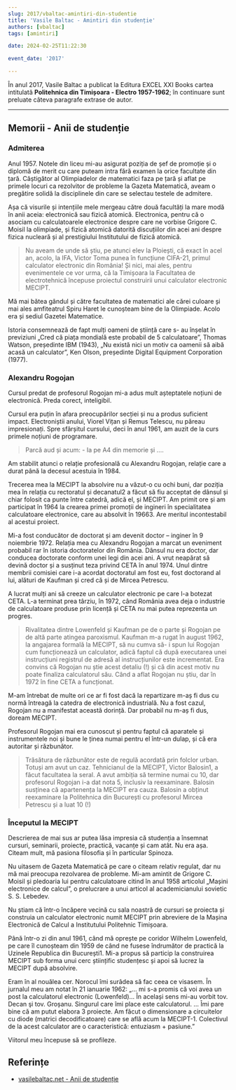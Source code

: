 ```yaml
---
slug: 2017/vbaltac-amintiri-din-studentie
title: 'Vasile Baltac - Amintiri din studenție'
authors: [vbaltac]
tags: [amintiri]

date: 2024-02-25T11:22:30

event_date: '2017'

---
```


În anul 2017, Vasile Baltac a publicat la Editura EXCEL XXI Books
cartea intitulată **Politehnica din Timișoara - Electro 1957-1962**; în continuare sunt preluate câteva paragrafe extrase de autor.

<!-- truncate -->

---

## Memorii - Anii de studenție

### Admiterea

Anul 1957. Notele din liceu mi-au asigurat poziția de șef de
promoție și o diplomă de merit cu care puteam intra fără
examen la orice facultate din țară. Câștigător al Olimpiadelor
de matematici faza pe țară și aflat pe primele locuri ca
rezolvitor de probleme la Gazeta Matematică, aveam o
pregătire solidă la disciplinele din care se selectau testele de
admitere.

Așa că visurile și intențiile mele mergeau către două
facultăți la mare modă în anii aceia: electronică sau fizică
atomică. Electronica, pentru că o asociam cu calculatoarele
electronice despre care ne vorbise Grigore C. Moisil la
olimpiade, și fizică atomică datorită discuțiilor din acei ani
despre fizica nucleară și al prestigiului Institutului de fizică
atomică.

> Nu aveam de unde să știu, pe atunci elev la
Ploiești, că exact în acel an, acolo, la IFA, Victor
Toma punea în funcțiune CIFA-21, primul
calculator electronic din România! Și nici, mai
ales, pentru evenimentele ce vor urma, că la
Timișoara la Facultatea de electrotehnică
începuse proiectul construirii unui calculator
electronic MECIPT.

Mă mai bătea gândul și către facultatea de matematici ale
cărei culoare și mai ales amfiteatrul Spiru Haret le cunoșteam
bine de la Olimpiade. Acolo era și sediul Gazetei Matematice.

Istoria consemnează de fapt mulți oameni de știință care s-
au înșelat în previziuni „Cred că piața mondială este
probabil de 5 calculatoare”, Thomas Watson, președinte IBM
(1943), „Nu există nici un motiv ca oamenii să aibă acasă un
calculator”, Ken Olson, președinte Digital Equipment
Corporation (1977).

### Alexandru Rogojan

Cursul predat de profesorul Rogojan mi-a adus mult
așteptatele noțiuni de electronică. Preda corect, inteligibil.

Cursul era puțin în afara preocupărilor secției și nu a produs
suficient impact. Electroniștii anului, Viorel Vițan și Remus
Telescu, nu păreau impresionați. Spre sfârșitul cursului, deci
în anul 1961, am auzit de la curs primele noțiuni de
programare.

> Parcă aud și acum: - Ia pe A4 din memorie și ….

Am stabilit atunci o relație profesională cu Alexandru
Rogojan, relație care a durat până la decesul acestuia în 1984.

Trecerea mea la MECIPT la absolvire nu a văzut-o cu ochi
buni, dar poziția mea în relația cu rectoratul și decanatul2 a
făcut să fiu acceptat de dânsul și chiar folosit ca punte între
catedră, adică el, și MECIPT. Am primit ore și am participat în
1964 la crearea primei promoții de ingineri în specialitatea
calculatoare electronice, care au absolvit în 19663. Are meritul
incontestabil al acestui proiect.

Mi-a fost conducător de doctorat și am devenit doctor –
inginer în 9 noiembrie 1972. Relația mea cu Alexandru
Rogojan a marcat un eveniment probabil rar în istoria
doctoratelor din România. Dânsul nu era doctor, dar conducea
doctorate conform unei legi din acei ani. A vrut neapărat să
devină doctor și a susținut teza privind CETA în anul 1974.
Unul dintre membrii comisiei care i-a acordat doctoratul am
fost eu, fost doctorand al lui, alături de Kaufman și cred că și
de Mircea Petrescu.

A lucrat mulți ani să creeze un calculator electronic pe care
l-a botezat CETA. L-a terminat prea târziu, în 1972, când
România avea deja o industrie de calculatoare produse prin
licență și CETA nu mai putea reprezenta un progres.

> Rivalitatea dintre Lowenfeld și Kaufman pe de o
parte și Rogojan pe de altă parte atingea
paroxismul. Kaufman m-a rugat în august 1962,
la angajarea formală la MECIPT, să nu cumva să-
i spun lui Rogojan cum funcționează un
calculator, adică faptul că după executarea unei
instrucțiuni registrul de adresă al instrucțiunilor
este incrementat. Era convins că Rogojan nu știe
acest detaliu (!) și că din acest motiv nu poate
finaliza calculatorul său. Când a aflat Rogojan nu
știu, dar în 1972 în fine CETA a funcționat.

M-am întrebat de multe ori ce ar fi fost dacă la repartizare
m-aș fi dus cu normă întreagă la catedra de electronică
industrială. Nu a fost cazul, Rogojan nu a manifestat această
dorință. Dar probabil nu m-aș fi dus, doream MECIPT.

Profesorul Rogojan mai era cunoscut și pentru faptul că
aparatele și instrumentele noi și bune le ținea numai pentru el
într-un dulap, și că era autoritar și răzbunător.

> Trăsătura de răzbunător este de regulă acordată
prin folclor urban. Totuși am avut un caz.
Tehnicianul de la MECIPT, Victor Balosin1, a
făcut facultatea la seral. A avut ambiția să
termine numai cu 10, dar profesorul Rogojan i-a
dat nota 5, inclusiv la reexaminare. Balosin
susținea că apartenența la MECIPT era cauza.
Balosin a obținut reexaminare la Politehnica din
București cu profesorul Mircea Petrescu și a luat
10 (!)

### Începutul la MECIPT

Descrierea de mai sus ar putea lăsa impresia că studenția a
însemnat cursuri, seminarii, proiecte, practică, vacanțe și cam
atât. Nu era așa. Citeam mult, mă pasiona filosofia și în
particular Spinoza.

Nu uitasem de Gazeta Matematică pe care o citeam relativ
regulat, dar nu mă mai preocupa rezolvarea de probleme. Mi-am amintit de Grigore C. Moisil și pledoaria lui pentru
calculatoare citind în anul 1958 articolul „Mașini electronice
de calcul”, o prelucrare a unui articol al academicianului
sovietic S. S. Lebedev.

Nu știam că într-o încăpere vecină cu sala noastră de
cursuri se proiecta și construia un calculator electronic numit
MECIPT prin abreviere de la Mașina Electronică de Calcul a
Institutului Politehnic Timișoara.

Până într-o zi din anul 1961, când mă oprește pe coridor
Wilhelm Lowenfeld, pe care îl cunoșteam din 1959 de când ne
fusese îndrumător de practică la Uzinele Republica din
București1. Mi-a propus să particip la construirea MECIPT sub
forma unui cerc științific studențesc și apoi să lucrez la
MECIPT după absolvire.

Eram în al nouălea cer. Norocul îmi surâdea să fac ceea ce
visasem. În jurnalul meu am notat în 21 ianuarie 1962: „… mi
s-a promis că voi avea un post la calculatorul electronic
(Lowenfeld)… În același sens mi-au vorbit tov. Decan şi tov.
Groșanu. Singurul care îmi place este calculatorul. ... Îmi
pare bine că am putut elabora 3 proiecte. Am făcut o
dimensionare a circuitelor cu diode (matrici decodificatoare)
care se află acum la MECIPT-1. Colectivul de la acest
calculator are o caracteristică: entuziasm + pasiune.”

Viitorul meu începuse să se profileze.

## Referințe

- [vasilebaltac.net - Anii de studenție](https://www.evocari.vasilebaltac.net/home-1/slalom-printre-două-lumi-memorii/anii-de-studenție)
